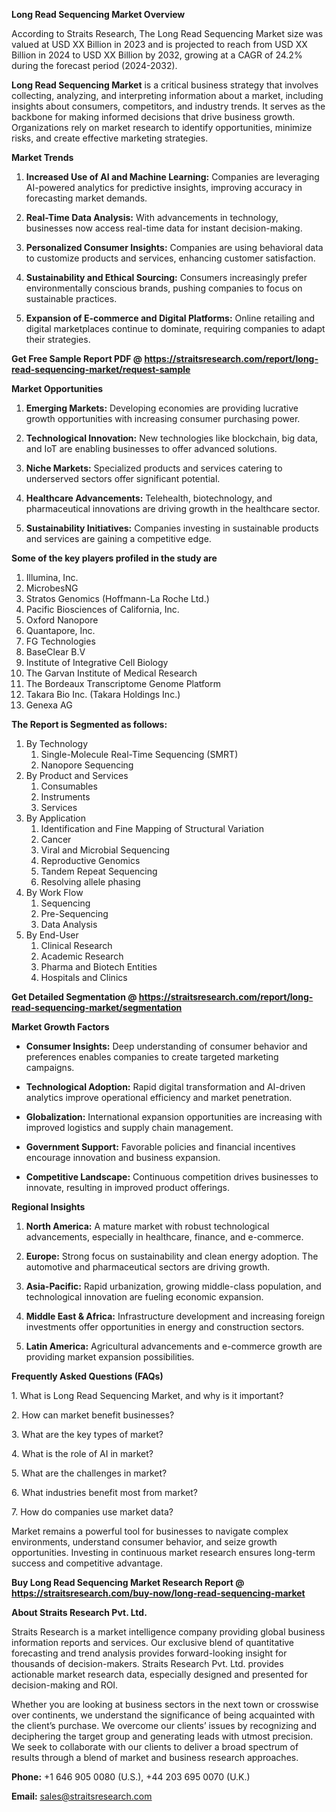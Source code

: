 <p><strong>Long Read Sequencing Market Overview</strong></p>
<p>According to Straits Research, The Long Read Sequencing Market size was valued at USD XX Billion in 2023 and is projected to reach from USD XX Billion in 2024 to USD XX Billion by 2032, growing at a CAGR of 24.2% during the forecast period (2024-2032).</p>
<p><strong>Long Read Sequencing Market</strong> is a critical business strategy that involves collecting, analyzing, and interpreting information about a market, including insights about consumers, competitors, and industry trends. It serves as the backbone for making informed decisions that drive business growth. Organizations rely on market research to identify opportunities, minimize risks, and create effective marketing strategies.</p>
<p><strong>Market Trends</strong></p>
<ol>
<li>
<p><strong>Increased Use of AI and Machine Learning:</strong> Companies are leveraging AI-powered analytics for predictive insights, improving accuracy in forecasting market demands.</p>
</li>
<li>
<p><strong>Real-Time Data Analysis:</strong> With advancements in technology, businesses now access real-time data for instant decision-making.</p>
</li>
<li>
<p><strong>Personalized Consumer Insights:</strong> Companies are using behavioral data to customize products and services, enhancing customer satisfaction.</p>
</li>
<li>
<p><strong>Sustainability and Ethical Sourcing:</strong> Consumers increasingly prefer environmentally conscious brands, pushing companies to focus on sustainable practices.</p>
</li>
<li>
<p><strong>Expansion of E-commerce and Digital Platforms:</strong> Online retailing and digital marketplaces continue to dominate, requiring companies to adapt their strategies.</p>
</li>
</ol>
<p><strong>Get Free Sample Report PDF @ <a href=https://straitsresearch.com/report/long-read-sequencing-market/request-sample>https://straitsresearch.com/report/long-read-sequencing-market/request-sample</a></strong></p>
<p><strong>Market Opportunities</strong></p>
<ol>
<li>
<p><strong>Emerging Markets:</strong> Developing economies are providing lucrative growth opportunities with increasing consumer purchasing power.</p>
</li>
<li>
<p><strong>Technological Innovation:</strong> New technologies like blockchain, big data, and IoT are enabling businesses to offer advanced solutions.</p>
</li>
<li>
<p><strong>Niche Markets:</strong> Specialized products and services catering to underserved sectors offer significant potential.</p>
</li>
<li>
<p><strong>Healthcare Advancements:</strong> Telehealth, biotechnology, and pharmaceutical innovations are driving growth in the healthcare sector.</p>
</li>
<li>
<p><strong>Sustainability Initiatives:</strong> Companies investing in sustainable products and services are gaining a competitive edge.</p>
</li>
</ol>
<div>
<div><strong>Some of the key players profiled in the study are</strong></div>
</div>
<p><ol>
<li>Illumina, Inc.</li>
<li>MicrobesNG</li>
<li>Stratos Genomics (Hoffmann-La Roche Ltd.)</li>
<li>Pacific Biosciences of California, Inc.</li>
<li>Oxford Nanopore</li>
<li>Quantapore, Inc.</li>
<li>FG Technologies</li>
<li>BaseClear B.V</li>
<li>Institute of Integrative Cell Biology</li>
<li>The Garvan Institute of Medical Research</li>
<li>The Bordeaux Transcriptome Genome Platform</li>
<li>Takara Bio Inc. (Takara Holdings Inc.)</li>
<li>Genexa AG</li>
</ol></p>
<p><strong>The Report is Segmented as follows:</strong></p>
<p><ol>
<li>By Technology
<ol>
<li>Single-Molecule Real-Time Sequencing (SMRT)</li>
<li>Nanopore Sequencing</li>
</ol>
</li>
<li>By Product and Services
<ol>
<li>Consumables</li>
<li>Instruments</li>
<li>Services</li>
</ol>
</li>
<li>By Application
<ol>
<li>Identification and Fine Mapping of Structural Variation</li>
<li>Cancer</li>
<li>Viral and Microbial Sequencing</li>
<li>Reproductive Genomics</li>
<li>Tandem Repeat Sequencing</li>
<li>Resolving allele phasing</li>
</ol>
</li>
<li>By Work Flow
<ol>
<li>Sequencing</li>
<li>Pre-Sequencing</li>
<li>Data Analysis</li>
</ol>
</li>
<li>By End-User
<ol>
<li>Clinical Research</li>
<li>Academic Research</li>
<li>Pharma and Biotech Entities</li>
<li>Hospitals and Clinics</li>
</ol>
</li>
</ol></p>
<p><strong>Get Detailed Segmentation @ <a href=https://straitsresearch.com/report/long-read-sequencing-market/segmentation>https://straitsresearch.com/report/long-read-sequencing-market/segmentation</a></strong></p>
<p><strong>Market Growth Factors</strong></p>
<ul>
<li>
<p><strong>Consumer Insights:</strong> Deep understanding of consumer behavior and preferences enables companies to create targeted marketing campaigns.</p>
</li>
<li>
<p><strong>Technological Adoption:</strong> Rapid digital transformation and AI-driven analytics improve operational efficiency and market penetration.</p>
</li>
<li>
<p><strong>Globalization:</strong> International expansion opportunities are increasing with improved logistics and supply chain management.</p>
</li>
<li>
<p><strong>Government Support:</strong> Favorable policies and financial incentives encourage innovation and business expansion.</p>
</li>
<li>
<p><strong>Competitive Landscape:</strong> Continuous competition drives businesses to innovate, resulting in improved product offerings.</p>
</li>
</ul>
<p><strong>Regional Insights</strong></p>
<ol>
<li>
<p><strong>North America:</strong> A mature market with robust technological advancements, especially in healthcare, finance, and e-commerce.</p>
</li>
<li>
<p><strong>Europe:</strong> Strong focus on sustainability and clean energy adoption. The automotive and pharmaceutical sectors are driving growth.</p>
</li>
<li>
<p><strong>Asia-Pacific:</strong> Rapid urbanization, growing middle-class population, and technological innovation are fueling economic expansion.</p>
</li>
<li>
<p><strong>Middle East &amp; Africa:</strong> Infrastructure development and increasing foreign investments offer opportunities in energy and construction sectors.</p>
</li>
<li>
<p><strong>Latin America:</strong> Agricultural advancements and e-commerce growth are providing market expansion possibilities.</p>
</li>
</ol>
<p><strong>Frequently Asked Questions (FAQs)</strong></p>
<p>1. What is Long Read Sequencing Market, and why is it important?</p>
<p>2. How can market benefit businesses?</p>
<p>3. What are the key types of market?</p>
<p>4. What is the role of AI in market?</p>
<p>5. What are the challenges in market?</p>
<p>6. What industries benefit most from market?</p>
<p>7. How do companies use market data?</p>
<p>Market remains a powerful tool for businesses to navigate complex environments, understand consumer behavior, and seize growth opportunities. Investing in continuous market research ensures long-term success and competitive advantage.</p>
<p><strong>Buy Long Read Sequencing Market Research Report @ <a href=https://straitsresearch.com/buy-now/long-read-sequencing-market>https://straitsresearch.com/buy-now/long-read-sequencing-market</a></strong></p>
<p><strong>About Straits Research Pvt. Ltd.</strong></p>
<p>Straits Research is a market intelligence company providing global business information reports and services. Our exclusive blend of quantitative forecasting and trend analysis provides forward-looking insight for thousands of decision-makers. Straits Research Pvt. Ltd. provides actionable market research data, especially designed and presented for decision-making and ROI.</p>
<p>Whether you are looking at business sectors in the next town or crosswise over continents, we understand the significance of being acquainted with the client&rsquo;s purchase. We overcome our clients&rsquo; issues by recognizing and deciphering the target group and generating leads with utmost precision. We seek to collaborate with our clients to deliver a broad spectrum of results through a blend of market and business research approaches.</p>
<p><strong>Phone:</strong> +1 646 905 0080 (U.S.), +44 203 695 0070 (U.K.)</p>
<p><strong>Email:</strong> <u><a href=mailto:sales@straitsresearch.com>sales@straitsresearch.com</a></u></p>
